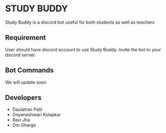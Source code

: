 # STUDY BUDDY

Study Buddy is a discord bot useful for both students as well as teachers

## Requirement 

User should have discord account to use Study Buddy. 
Invite the bot to your discord server.


## Bot Commands

We will update soon


## Developers 
- Daulatrao Patil
- Dnyaneshwari Kolapkar
- Ravi Jha
- Om Gharge
